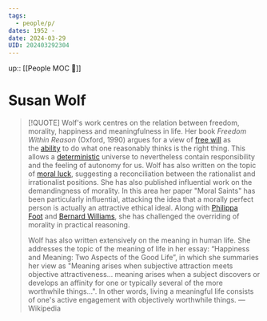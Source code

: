 ```yaml
---
tags:
  - people/p/
dates: 1952 -
date: 2024-03-29
UID: 202403292304
---
```

up:: [[People MOC 👥]]
# Susan Wolf

> [!QUOTE] 
> Wolf's work centres on the relation between freedom, morality, happiness and meaningfulness in life. Her book _Freedom Within Reason_ (Oxford, 1990) argues for a view of [free will](https://en.wikipedia.org/wiki/Free_will "Free will") as the [ability](https://en.wikipedia.org/wiki/Ability "Ability") to do what one reasonably thinks is the right thing. This allows a [deterministic](https://en.wikipedia.org/wiki/Determinism "Determinism") universe to nevertheless contain responsibility and the feeling of autonomy for us. Wolf has also written on the topic of [moral luck](https://en.wikipedia.org/wiki/Moral_luck "Moral luck"), suggesting a reconciliation between the rationalist and irrationalist positions. She has also published influential work on the demandingness of morality. In this area her paper "Moral Saints" has been particularly influential, attacking the idea that a morally perfect person is actually an attractive ethical ideal. Along with [Philippa Foot](https://en.wikipedia.org/wiki/Philippa_Foot "Philippa Foot") and [Bernard Williams](https://en.wikipedia.org/wiki/Bernard_Williams "Bernard Williams"), she has challenged the overriding of morality in practical reasoning.
>
> Wolf has also written extensively on the meaning in human life. She addresses the topic of the meaning of life in her essay: “Happiness and Meaning: Two Aspects of the Good Life”, in which she summaries her view as "Meaning arises when subjective attraction meets objective attractiveness… meaning arises when a subject discovers or develops an affinity for one or typically several of the more worthwhile things…". In other words, living a meaningful life consists of one's active engagement with objectively worthwhile things. — Wikipedia